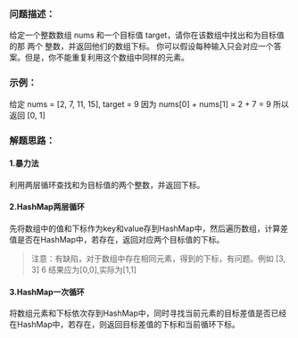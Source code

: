 ### 问题描述：
给定一个整数数组 nums 和一个目标值 target，请你在该数组中找出和为目标值的那 两个 整数，并返回他们的数组下标。
你可以假设每种输入只会对应一个答案。但是，你不能重复利用这个数组中同样的元素。
### 示例：
给定 nums = [2, 7, 11, 15], target = 9
因为 nums[0] + nums[1] = 2 + 7 = 9
所以返回 [0, 1]

### 解题思路：
#### 1.暴力法
利用两层循环查找和为目标值的两个整数，并返回下标。

#### 2.HashMap两层循环
先将数组中的值和下标作为key和value存到HashMap中，然后遍历数组，计算差值是否在HashMap中，若存在，返回对应两个目标值的下标。
> 注意：有缺陷，对于数组中存在相同元素，得到的下标，有问题。例如
[3, 3]  6 结果应为[0,0],实际为[1,1]

#### 3.HashMap一次循环
将数组元素和下标依次存到HashMap中，同时寻找当前元素的目标差值是否已经在HashMap中，若存在，则返回目标差值的下标和当前循环下标。